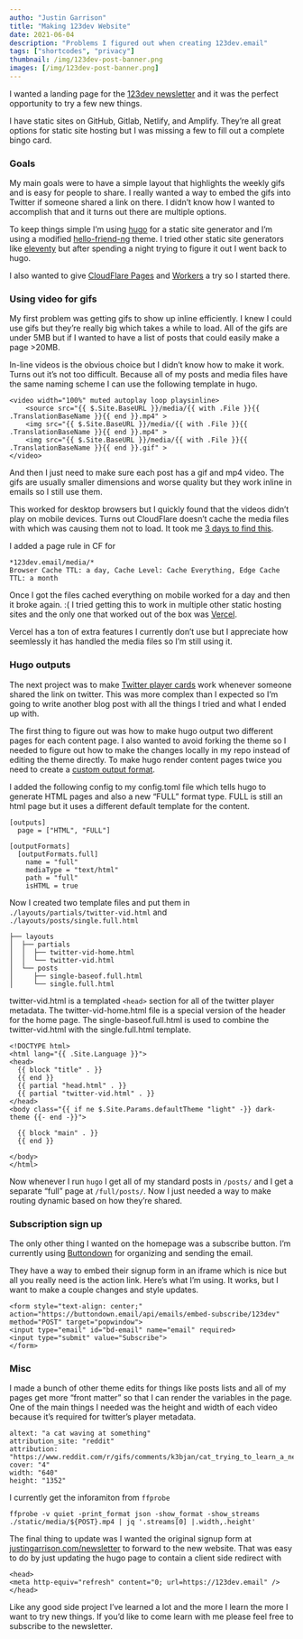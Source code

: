 ```yaml
---
autho: "Justin Garrison"
title: "Making 123dev Website"
date: 2021-06-04
description: "Problems I figured out when creating 123dev.email"
tags: ["shortcodes", "privacy"]
thumbnail: /img/123dev-post-banner.png 
images: [/img/123dev-post-banner.png]
---
```


I wanted a landing page for the [123dev newsletter](https://123dev.email/) and it was the perfect opportunity to try a few new things.

I have static sites on GitHub, Gitlab, Netlify, and Amplify. They’re all great options for static site hosting but I was missing a few to fill out a complete bingo card.

### Goals

My main goals were to have a simple layout that highlights the weekly gifs and is easy for people to share. I really wanted a way to embed the gifs into Twitter if someone shared a link on there. I didn’t know how I wanted to accomplish that and it turns out there are multiple options.

To keep things simple I’m using [hugo](https://gohugo.io/) for a static site generator and I’m using a modified [hello-friend-ng](https://github.com/rhazdon/hugo-theme-hello-friend-ng) theme. I tried other static site generators like [eleventy](https://www.11ty.dev/) but after spending a night trying to figure it out I went back to hugo.

I also wanted to give [CloudFlare Pages](https://pages.cloudflare.com/) and [Workers](https://workers.cloudflare.com/) a try so I started there.

### Using video for gifs

My first problem was getting gifs to show up inline efficiently. I knew I could use gifs but they’re really big which takes a while to load. All of the gifs are under 5MB but if I wanted to have a list of posts that could easily make a page >20MB.

In-line videos is the obvious choice but I didn’t know how to make it work. Turns out it’s not too difficult. Because all of my posts and media files have the same naming scheme I can use the following template in hugo.

```
<video width="100%" muted autoplay loop playsinline>
    <source src="{{ $.Site.BaseURL }}/media/{{ with .File }}{{ .TranslationBaseName }}{{ end }}.mp4" >
    <img src="{{ $.Site.BaseURL }}/media/{{ with .File }}{{ .TranslationBaseName }}{{ end }}.mp4" >
    <img src="{{ $.Site.BaseURL }}/media/{{ with .File }}{{ .TranslationBaseName }}{{ end }}.gif" >
</video>
```

And then I just need to make sure each post has a gif and mp4 video. The gifs are usually smaller dimensions and worse quality but they work inline in emails so I still use them.

This worked for desktop browsers but I quickly found that the videos didn’t play on mobile devices. Turns out CloudFlare doesn’t cache the media files with which was causing them not to load. It took me [3 days to find this](https://community.cloudflare.com/t/mp4-wont-load-in-safari-using-cloudflare/10587/24).

I added a page rule in CF for

```
*123dev.email/media/*
Browser Cache TTL: a day, Cache Level: Cache Everything, Edge Cache TTL: a month
```

Once I got the files cached everything on mobile worked for a day and then it broke again. :( I tried getting this to work in multiple other static hosting sites and the only one that worked out of the box was [Vercel](http://vercel.com/).

Vercel has a ton of extra features I currently don’t use but I appreciate how seemlessly it has handled the media files so I’m still using it.

### Hugo outputs

The next project was to make [Twitter player cards](https://developer.twitter.com/en/docs/twitter-for-websites/cards/overview/player-card) work whenever someone shared the link on twitter. This was more complex than I expected so I’m going to write another blog post with all the things I tried and what I ended up with.

The first thing to figure out was how to make hugo output two different pages for each content page. I also wanted to avoid forking the theme so I needed to figure out how to make the changes locally in my repo instead of editing the theme directly. To make hugo render content pages twice you need to create a [custom output format](https://gohugo.io/templates/output-formats/).

I added the following config to my config.toml file which tells hugo to generate HTML pages and also a new “FULL” format type. FULL is still an html page but it uses a different default template for the content.

```
[outputs]
  page = ["HTML", "FULL"]

[outputFormats]
  [outputFormats.full]
    name = "full"
    mediaType = "text/html"
    path = "full"
    isHTML = true
```

Now I created two template files and put them in `./layouts/partials/twitter-vid.html` and `./layouts/posts/single.full.html`

```
├── layouts
│  ├── partials
│  │  ├── twitter-vid-home.html
│  │  └── twitter-vid.html
│  └── posts
│     ├── single-baseof.full.html
│     └── single.full.html
```

twitter-vid.html is a templated `<head>` section for all of the twitter player metadata. The twitter-vid-home.html file is a special version of the header for the home page. The single-baseof.full.html is used to combine the twitter-vid.html with the single.full.html template.

```
<!DOCTYPE html>
<html lang="{{ .Site.Language }}">
<head>
  {{ block "title" . }}
  {{ end }}
  {{ partial "head.html" . }}
  {{ partial "twitter-vid.html" . }}
</head>
<body class="{{ if ne $.Site.Params.defaultTheme "light" -}} dark-theme {{- end -}}">

  {{ block "main" . }}
  {{ end }}

</body>
</html>
```

Now whenever I run `hugo` I get all of my standard posts in `/posts/` and I get a separate “full” page at `/full/posts/`. Now I just needed a way to make routing dynamic based on how they’re shared.

### Subscription sign up

The only other thing I wanted on the homepage was a subscribe button. I’m currently using [Buttondown](https://buttondown.email/) for organizing and sending the email.

They have a way to embed their signup form in an iframe which is nice but all you really need is the action link. Here’s what I’m using. It works, but I want to make a couple changes and style updates.

```
<form style="text-align: center;" action="https://buttondown.email/api/emails/embed-subscribe/123dev" method="POST" target="popwindow">
<input type="email" id="bd-email" name="email" required>
<input type="submit" value="Subscribe">
</form>
```

### Misc

I made a bunch of other theme edits for things like posts lists and all of my pages get more “front matter” so that I can render the variables in the page. One of the main things I needed was the height and width of each video because it’s required for twitter’s player metadata.

```
altext: "a cat waving at something"
attribution_site: "reddit"
attribution: "https://www.reddit.com/r/gifs/comments/k3bjan/cat_trying_to_learn_a_new_tik_tok_dance/"
cover: "4"
width: "640"
height: "1352"
```

I currently get the inforamiton from `ffprobe`

```
ffprobe -v quiet -print_format json -show_format -show_streams ./static/media/${POST}.mp4 | jq '.streams[0] |.width,.height'
```

The final thing to update was I wanted the original signup form at [justingarrison.com/newsletter](https://www.justingarrison.com/blog/2021-06-04-making-123dev-website/justingarrison.com/newsletter) to forward to the new website. That was easy to do by just updating the hugo page to contain a client side redirect with

```
<head> 
<meta http-equiv="refresh" content="0; url=https://123dev.email" />
</head>
```

Like any good side project I’ve learned a lot and the more I learn the more I want to try new things. If you’d like to come learn with me please feel free to subscribe to the newsletter.

